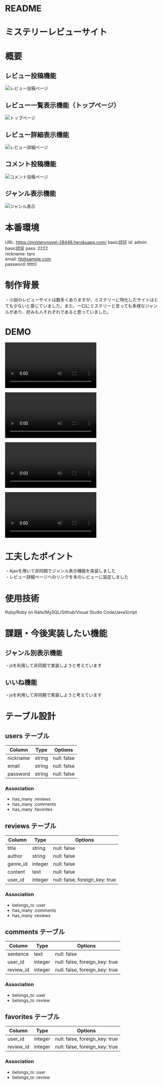 # README

# ミステリーレビューサイト

# 概要

## レビュー投稿機能
![レビュー投稿ページ](https://github.com/ryo-344/mysterynovel_28446/blob/master/%E3%83%9F%E3%82%B9%E3%83%86%E3%83%AA%E3%83%BC%E3%83%AC%E3%83%92%E3%82%99%E3%83%A5%E3%83%BC%E6%8A%95%E7%A8%BF.png?raw=true)

## レビュー一覧表示機能（トップページ）
![トップページ](https://github.com/ryo-344/mysterynovel_28446/blob/master/%E3%83%9F%E3%82%B9%E3%83%86%E3%83%AA%E3%83%BC%E3%83%AC%E3%83%92%E3%82%99%E3%83%A5%E3%83%BC%E3%83%88%E3%83%83%E3%83%95%E3%82%9A%E3%83%98%E3%82%9A%E3%83%BC%E3%82%B7%E3%82%99.png?raw=true)

## レビュー詳細表示機能
![レビュー詳細ページ](https://github.com/ryo-344/mysterynovel_28446/blob/master/%E3%83%9F%E3%82%B9%E3%83%86%E3%83%AA%E3%83%BC%E3%83%AC%E3%83%92%E3%82%99%E3%83%A5%E3%83%BC%E8%A9%B3%E7%B4%B0%E8%A1%A8%E7%A4%BA.png?raw=true)

## コメント投稿機能
![コメント投稿ページ](https://github.com/ryo-344/mysterynovel_28446/blob/master/%E3%83%9F%E3%82%B9%E3%83%86%E3%83%AA%E3%83%BC%E3%83%AC%E3%83%92%E3%82%99%E3%83%A5%E3%83%BC%E3%82%B3%E3%83%A1%E3%83%B3%E3%83%88%E6%A9%9F%E8%83%BD.png?raw=true)

## ジャンル表示機能
![ジャンル表示](https://github.com/ryo-344/mysterynovel_28446/blob/master/%E3%83%9F%E3%82%B9%E3%83%86%E3%83%AA%E3%83%BC%E3%83%AC%E3%83%92%E3%82%99%E3%83%A5%E3%83%BC%E3%82%B7%E3%82%99%E3%83%A3%E3%83%B3%E3%83%AB%E8%A1%A8%E7%A4%BA%E6%A9%9F%E8%83%BD.png?raw=true)

# 本番環境
URL: https://mysterynovel-28446.herokuapp.com/
basic認証 id: admin  
basic認証 pass: 2222  
nickname: taro  
email: ttt@sample.com  
password: ttttt0  

# 制作背景

・小説のレビューサイトは数多くありますが、ミステリーに特化したサイトはとても少ないと感じていました。また、一口にミステリーと言っても多様なジャンルがあり、好みも人それぞれであると思っていました。

# DEMO
![レビュー投稿](https://github.com/ryo-344/mysterynovel_28446/blob/master/%E3%83%9F%E3%82%B9%E3%83%86%E3%83%AA%E3%83%BC%E3%83%AC%E3%83%92%E3%82%99%E3%83%A5%E3%83%BCdemo%E3%82%B3%E3%83%A1%E3%83%B3%E3%83%88%E6%8A%95%E7%A8%BF.mp4?raw=true)

![レビュー詳細](https://github.com/ryo-344/mysterynovel_28446/blob/master/%E3%83%9F%E3%82%B9%E3%83%86%E3%83%AA%E3%83%BC%E3%83%AC%E3%83%92%E3%82%99%E3%83%A5%E3%83%BCdemo%E8%A9%B3%E7%B4%B0%E8%A1%A8%E7%A4%BA.mp4?raw=true)

![レビューコメント](https://github.com/ryo-344/mysterynovel_28446/blob/master/%E3%83%9F%E3%82%B9%E3%83%86%E3%83%AA%E3%83%BC%E3%83%AC%E3%83%92%E3%82%99%E3%83%A5%E3%83%BCdemo%E3%82%B3%E3%83%A1%E3%83%B3%E3%83%88%E6%8A%95%E7%A8%BF.mp4?raw=true)

![ジャンル表示](https://github.com/ryo-344/mysterynovel_28446/blob/master/%E3%83%9F%E3%82%B9%E3%83%86%E3%83%AA%E3%83%BC%E3%83%AC%E3%83%92%E3%82%99%E3%83%A5%E3%83%BCdemo%E3%82%B7%E3%82%99%E3%83%A3%E3%83%B3%E3%83%AB%E8%A1%A8%E7%A4%BA.mp4?raw=true)

# 工夫したポイント
・Ajaxを用いて非同期でジャンル表示機能を実装しました  
・レビュー詳細ページへのリンクを本のレビューに設定しました  

# 使用技術
Ruby/Ruby on Rails/MySQL/Github/Visual Studio Code/JavaScript


# 課題・今後実装したい機能
## ジャンル別表示機能
・jsを利用して非同期で実装しようと考えています
## いいね機能
・jsを利用して非同期で実装しようと考えています


# テーブル設計

## users テーブル

| Column   | Type   | Options     |
| -------- | ------ | ----------- |
| nickname | string | null: false |
| email    | string | null: false |
| password | string | null: false |

### Association

- has_many :reviews
- has_many :comments
- has_many :favorites

## reviews テーブル

| Column   | Type    | Options                        |
| -------- | ------  | ------------------------------ |
| title    | string  | null: false                    |
| author   | string  | null: false                    |
| genre_id | integer | null: false                    |
| content  | text    | null: false                    |
| user_id  | integer | null: false, foreign_key: true |

### Association

- belongs_to :user
- has_many :comments
- has_many :reviews

## comments テーブル

| Column    | Type    | Options                        |
| --------- | ------- | ------------------------------ |
| sentence  | text    | null: false                    |
| user_id   | integer | null: false, foreign_key: true |
| review_id | integer | null: false, foreign_key: true |

### Association

- belongs_to :user
- belongs_to :review

## favorites テーブル

| Column    | Type    | Options                        |
| --------- | ------- | ------------------------------ |
| user_id   | integer | null: false, foreign_key: true |
| review_id | integer | null: false, foreign_key: true |

### Association

- belongs_to :user
- belongs_to :review
